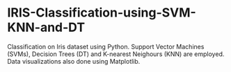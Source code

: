 # IRIS-Classification-using-SVM-KNN-and-DT
Classification on Iris dataset using Python. Support Vector Machines (SVMs), Decision Trees (DT) and K-nearest Neighours (KNN) are employed. Data visualizations also done using Matplotlib.
